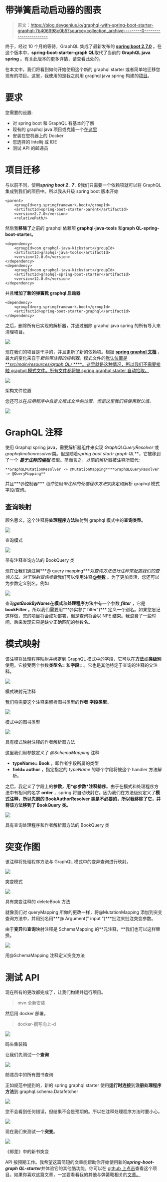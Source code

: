 # 带弹簧启动启动器的图表

> 原文：<https://blog.devgenius.io/graphql-with-spring-boot-starter-graphql-7b406998c0b5?source=collection_archive---------0----------------------->

终于，经过 10 个月的等待，GraphQL 集成了最新发布的 [**spring boot 2.7.0**](https://spring.io/blog/2022/05/19/spring-boot-2-7-0-available-now) 。在这个版本中，**spring-boot-starter-graph QL**取代了当前的 **GraphQL java spring** 。有关此版本的更多详情，请查看此处的。

在本文中，我们将看到如何开始使用这个新的 graphql starter 或者简单地迁移您现有的项目。这里，我使用的是我之前用 graphql java spring 构建的[项目](https://medium.com/@dhakresumitra5/graphql-with-spring-boot-java-d2fa3ca1b12c)。

# 要求

您需要的设置:

*   对 spring boot 和 GraphQL 有基本的了解
*   现有的 graphql java 项目或克隆一个[在这里](https://github.com/dhakre/APIBook/tree/graphqlTypes)
*   安装在您机器上的 Docker
*   您选择的 Intellij 或 IDE
*   测试 API 的邮递员

# 项目迁移

与以前不同，使用***spring boot 2 . 7 . 0***我们只需要一个依赖项就可以将 GraphQL 集成到我们的项目中。所以我从升级 spring boot 版本开始

```
<parent>
    <groupId>org.springframework.boot</groupId>
    <artifactId>spring-boot-starter-parent</artifactId>
    <version>2.7.0</version>
    <relativePath/>
```

然后我**移除了**之前的 graphql 依赖项 **graphql-java-tools** 和**graph QL-spring-boot-starter。**

```
<dependency>
    <groupId>com.graphql-java-kickstart</groupId>
    <artifactId>graphql-java-tools</artifactId>
    <version>12.0.0</version>
</dependency>
<dependency>
    <groupId>com.graphql-java-kickstart</groupId>
    <artifactId>graphql-spring-boot-starter</artifactId>
    <version>12.0.0</version>
</dependency>
```

并且**增加了新的弹簧靴 graphql 启动器**

```
<dependency>
    <groupId>org.springframework.boot</groupId>
    <artifactId>spring-boot-starter-graphql</artifactId>
</dependency>
```

之后，删除所有已实现的解析器，并通过删除 graphql java spring 的所有导入来清理项目。

![](img/211156e4c0fe5038a5b2c7198597b8d4.png)

现在我们的项目是干净的，并且更新了新的依赖项。根据 [**spring graphql 文档**](https://docs.spring.io/spring-graphql/docs/current-SNAPSHOT/reference/html/#overview) ，最大的变化来自于*新的带注释的控制器*。模式文件的[默认位置是***src/main/resources/graph QL/* ****。这里就是这种情况，所以我们不需要接触 graphql 模式文件。所有文件都将被 spring graphql starter 自动拾取。](https://docs.spring.io/spring-boot/docs/2.7.0-SNAPSHOT/reference/html/web.html#web.graphql.schema)

![](img/4acd092cbdfad929a43139116759703d.png)

架构文件位置

您还可以在*应用程序中自定义模式文件的位置。但是这里我们将使用默认值。*

![](img/01ea199a584a0d23a9b87f364e26e320.png)

# GraphQL 注释

使用 Graphql spring java，需要解析器组件来实现 *GraphQLQueryResolver* 或*graphqlmationresolver*类。但是随着***spring boot start*r g*raph QL***，它被移到了一个 [***基于注释的编程***](https://docs.spring.io/spring-graphql/docs/current-SNAPSHOT/reference/html/#controllers) 模型。简而言之，以前的解析器被注释所取代:

```
**GraphQLMutationResolver -> @MutationMapping****GraphQLQueryResolver -> @QueryMapping**
```

并且***@控制器*** *组件*使用*带注释的处理程序方法*来绑定和解析 graphql 模式字段/查询。

## 查询映射

顾名思义，这个注释将**处理程序方法**映射到 graphql 模式中的**查询类型。**

![](img/7240f4957dacc376c31c3590d10028b9.png)

查询模式

![](img/84845576cac137b94e03ea300dc6c65d.png)

带有注释查询方法的 BookQuery 类

现在让我们通过用***@ query mapping****对查询方法进行注释来配置我们的查询方法。*对于*映射查询参数*我们可以使用注释[**@参数**](https://docs.spring.io/spring-graphql/docs/1.0.0/reference/html/#controllers-schema-mapping-argument) 。为了更加灵活，您还可以为参数定义别名，例如

![](img/30e7b9ef653b6a3327c8ca93bb96e40f.png)

查询***getBookByName***在**模式**和**处理程序方法**中有一个参数 ***filter*** ，它是 **bookFilter** 。所以我们需要用***@实参(" filter")*** 定义一个别名。如果您忘记这样做，您的项目将会成功部署，但是查询将会以 NPE 结束。我浪费了一些时间，后来发现它只是缺少正确匹配的参数名。

# 模式映射

该注释将处理程序映射并绑定到 GraphQL 模式中的字段，它可以在**方法**或**类级别**使用。它接受两个参数**类型名=** 和**字段=** 。它也是其他特定于查询的注释的父注释。

![](img/351930ee67cb18743826d881ef96aede.png)

模式映射元注释

我们将需要这个注释来解析图书类型的**作者** **字段类型**。

![](img/8711706c9dfd5cc7e433ce1e95bc1b11.png)

模式中的图书类型

![](img/e0227cfbf6bd3a3cc74e44c41ff41013.png)

具有模式映射注释的作者解析器方法

这里我们用参数定义了 *@SchemaMapping* 注释

*   **typeName= Book** ，即作者字段所属的类型
*   **field= author** ，指定指定的 *typeName* 的哪个字段将被这个 handler 方法解析。

之后，我定义了字段上的**参数，用*@参数*注释排序**。由于在模式和处理程序方法中有相同的名字 **order** ，spring 将自动映射它。因为我们在方法级别定义了**模式注释，所以先前的 **BookAuthorResolver** 类是不必要的，所以我移除了它，并将该方法移到了 **BookQuery** 类。**

![](img/6ac5e55c9676757f321bccafedee4d86.png)

具有查询处理程序和作者解析器方法的 BookQuery 类

# 突变作图

该注释将处理程序方法与 GraphQL 模式中的变异查询进行映射。

![](img/b084c9af1ab9200ccffb05421c321116.png)

突变模式

![](img/3a747666e6df305aa9f5e84de10af7c0.png)

具有突变注释的 deleteBook 方法

就像我们对 queryMapping 所做的更改一样，将@MutationMapping 添加到突变查询方法中，并用别名用***@ Argument(" input ")***批注来批注突变参数。

由于**变异**和**查询**映射注释是 SchemaMapping 的**元注释，**我们也可以这样替换。

![](img/2926ff9ceede9c771efafba4313d4d4b.png)

用@SchemaMapping 注释定义突变方法

# 测试 API

现在所有的更改都完成了，让我们构建并运行项目。

> mvn 全新安装

然后用 docker 部署。

> docker-撰写向上-d

![](img/4f5e1d13274ad5f65fe0a47dfb53a41f.png)

码头集装箱

让我们先测试一个**查询**

![](img/625357c3ac7d5e175fa13a65b89f7618.png)

邮递员中的所有图书查询

正如规范中提到的，新的 spring graphql starter 使用**运行时连接**到**注册处理程序方法**到 graphql.schema.Datafetcher

![](img/4f9b9b267577348ec2c973f055bfb2ec.png)

您不会看到任何错误，但结果不会是预期的。所以在注释处理程序方法时要小心。

![](img/a1749f7fd63dec469e1a50c822bba45f.png)

现在我们来测试一个**突变**。

![](img/c73adfbc1635bfc39a60cb4d7f234e00.png)

《邮差》中的新书突变

API 按预期工作。我希望这篇简短的文章能帮助你开始使用新的***spring-boot-graph QL-starter***并体验它的其他酷功能。你可以在 [github 上点击](https://github.com/dhakre/APIBook/tree/springGraphQL)查看这个项目。如果你喜欢这篇文章，一定要看看我的其他与弹簧靴相关的[文章。](https://medium.com/@dhakresumitra5/list/graphql-with-spring-boot-java-6bbc89446107)